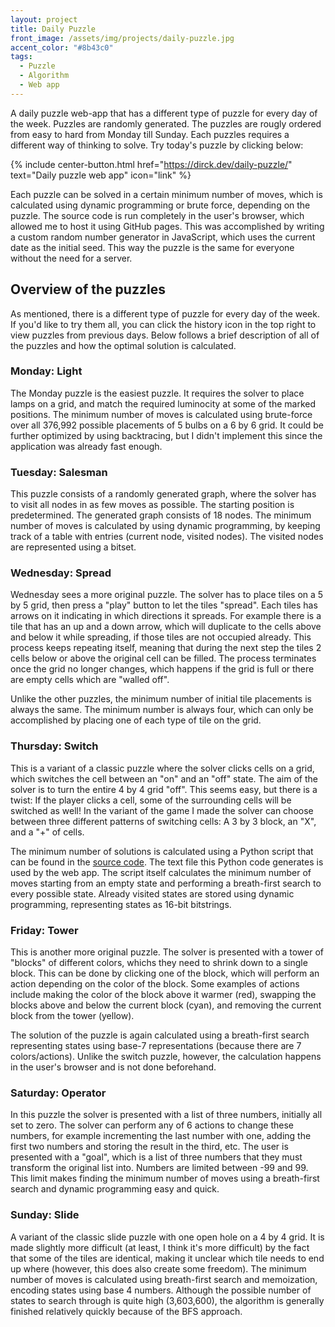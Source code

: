 ```yaml
---
layout: project
title: Daily Puzzle
front_image: /assets/img/projects/daily-puzzle.jpg
accent_color: "#8b43c0"
tags:
  - Puzzle
  - Algorithm
  - Web app
---
```


A daily puzzle web-app that has a different type of puzzle for every day of the week. Puzzles are randomly generated. The puzzles are rougly ordered from easy to hard from Monday till Sunday. Each puzzles requires a different way of thinking to solve. Try today's puzzle by clicking below:

{% include center-button.html href="https://dirck.dev/daily-puzzle/" text="Daily puzzle web app" icon="link" %}

Each puzzle can be solved in a certain minimum number of moves, which is calculated using dynamic programming or brute force, depending on the puzzle. The source code is run completely in the user's browser, which allowed me to host it using GitHub pages. This was accomplished by writing a custom random number generator in JavaScript, which uses the current date as the initial seed. This way the puzzle is the same for everyone without the need for a server.

## Overview of the puzzles

As mentioned, there is a different type of puzzle for every day of the week. If you'd like to try them all, you can click the history icon in the top right to view puzzles from previous days. Below follows a brief description of all of the puzzles and how the optimal solution is calculated.

### Monday: Light

The Monday puzzle is the easiest puzzle. It requires the solver to place lamps on a grid, and match the required luminocity at some of the marked positions. The minimum number of moves is calculated using brute-force over all 376,992 possible placements of 5 bulbs on a 6 by 6 grid. It could be further optimized by using backtracing, but I didn't implement this since the application was already fast enough.

### Tuesday: Salesman

This puzzle consists of a randomly generated graph, where the solver has to visit all nodes in as few moves as possible. The starting position is predetermined. The generated graph consists of 18 nodes. The minimum number of moves is calculated by using dynamic programming, by keeping track of a table with entries (current node, visited nodes). The visited nodes are represented using a bitset.

### Wednesday: Spread

Wednesday sees a more original puzzle. The solver has to place tiles on a 5 by 5 grid, then press a "play" button to let the tiles "spread". Each tiles has arrows on it indicating in which directions it spreads. For example there is a tile that has an up and a down arrow, which will duplicate to the cells above and below it while spreading, if those tiles are not occupied already. This process keeps repeating itself, meaning that during the next step the tiles 2 cells below or above the original cell can be filled. The process terminates once the grid no longer changes, which happens if the grid is full or there are empty cells which are "walled off".

Unlike the other puzzles, the minimum number of initial tile placements is always the same. The minimum number is always four, which can only be accomplished by placing one of each type of tile on the grid.

### Thursday: Switch

This is a variant of a classic puzzle where the solver clicks cells on a grid, which switches the cell between an "on" and an "off" state. The aim of the solver is to turn the entire 4 by 4 grid "off". This seems easy, but there is a twist: If the player clicks a cell, some of the surrounding cells will be switched as well! In the variant of the game I made the solver can choose between three different patterns of switching cells: A 3 by 3 block, an "X", and a "+" of cells.

The minimum number of solutions is calculated using a Python script that can be found in the [source code](https://github.com/dirckvdende/daily-puzzle/blob/main/src/puzzle/switch/optimal.py). The text file this Python code generates is used by the web app. The script itself calculates the minimum number of moves starting from an empty state and performing a breath-first search to every possible state. Already visited states are stored using dynamic programming, representing states as 16-bit bitstrings.

### Friday: Tower

This is another more original puzzle. The solver is presented with a tower of "blocks" of different colors, whichs they need to shrink down to a single block. This can be done by clicking one of the block, which will perform an action depending on the color of the block. Some examples of actions include making the color of the block above it warmer (red), swapping the blocks above and below the current block (cyan), and removing the current block from the tower (yellow).

The solution of the puzzle is again calculated using a breath-first search representing states using base-7 representations (because there are 7 colors/actions). Unlike the switch puzzle, however, the calculation happens in the user's browser and is not done beforehand.

### Saturday: Operator

In this puzzle the solver is presented with a list of three numbers, initially all set to zero. The solver can perform any of 6 actions to change these numbers, for example incrementing the last number with one, adding the first two numbers and storing the result in the third, etc. The user is presented with a "goal", which is a list of three numbers that they must transform the original list into. Numbers are limited between -99 and 99. This limit makes finding the minimum number of moves using a breath-first search and dynamic programming easy and quick.

### Sunday: Slide

A variant of the classic slide puzzle with one open hole on a 4 by 4 grid. It is made slightly more difficult (at least, I think it's more difficult) by the fact that some of the tiles are identical, making it unclear which tile needs to end up where (however, this does also create some freedom). The minimum number of moves is calculated using breath-first search and memoization, encoding states using base 4 numbers. Although the possible number of states to search through is quite high (3,603,600), the algorithm is generally finished relatively quickly because of the BFS approach.
